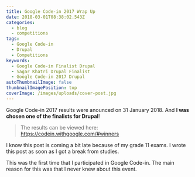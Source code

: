 ```yaml
---
title: Google Code-in 2017 Wrap Up
date: 2018-03-01T08:38:02.543Z
categories:
  - blog
  - competitions
tags:
  - Google Code-in
  - Drupal
  - Competitions
keywords:
  - Google Code-in Finalist Drupal
  - Sagar Khatri Drupal Finalist
  - Google Code-in 2017 Drupal
autoThumbnailImage: false
thumbnailImagePosition: top
coverImage: /images/uploads/cover-post.jpg
---
```

Google Code-in 2017 results were anounced on 31 January 2018. And **I was chosen one of the finalists for Drupal**!

> The results can be viewed here: https://codein.withgoogle.com/#winners

I know this post is coming a bit late because of my grade 11 exams. I wrote this post as soon as I got a break from studies.

This was the first time that I participated in Google Code-in. The main reason for this was that I never knew about this event.
